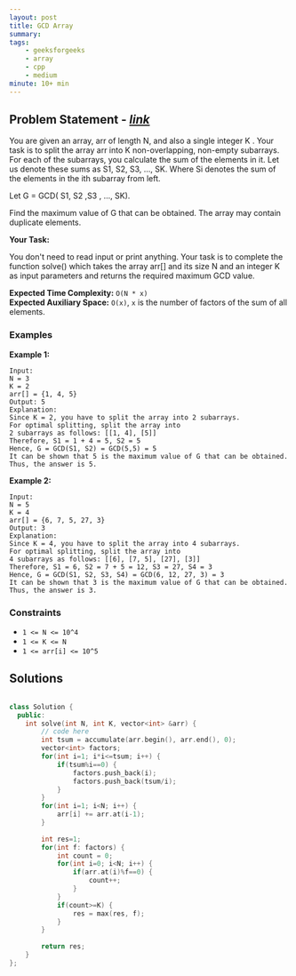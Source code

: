 ```yaml
---
layout: post
title: GCD Array                       
summary:
tags:
    - geeksforgeeks
    - array
    - cpp
    - medium
minute: 10+ min
---
```


## Problem Statement - [*link*](https://practice.geeksforgeeks.org/problems/2b70d42632a4e207569c6d2d777383e4603d6fe1/1)  

You are given an array, arr of length N, and also a single integer K . Your task is to split the array arr into K non-overlapping, non-empty subarrays. For each of the subarrays, you calculate the sum of the elements in it. Let us denote these sums as S1, S2, S3, ..., SK. Where Si denotes the sum of the elements in the ith subarray from left.

Let G = GCD( S1, S2 ,S3 , ..., SK).

Find the maximum value of G that can be obtained. 
The array may contain duplicate elements.
 

**Your Task:** 

You don't need to read input or print anything. Your task is to complete the function solve() which takes the array arr[] and its size N and an integer K as input parameters and returns the required maximum GCD value.


**Expected Time Complexity:** `O(N * x)`              
**Expected Auxiliary Space:** `O(x)`, `x` is the number of factors of the sum of all elements.



### Examples

**Example 1:**   
```
Input:
N = 3
K = 2
arr[] = {1, 4, 5}
Output: 5
Explanation: 
Since K = 2, you have to split the array into 2 subarrays.
For optimal splitting, split the array into
2 subarrays as follows: [[1, 4], [5]]
Therefore, S1 = 1 + 4 = 5, S2 = 5
Hence, G = GCD(S1, S2) = GCD(5,5) = 5
It can be shown that 5 is the maximum value of G that can be obtained.
Thus, the answer is 5.

```

**Example 2:**   
```
Input:
N = 5
K = 4
arr[] = {6, 7, 5, 27, 3}
Output: 3
Explanation: 
Since K = 4, you have to split the array into 4 subarrays.
For optimal splitting, split the array into
4 subarrays as follows: [[6], [7, 5], [27], [3]]
Therefore, S1 = 6, S2 = 7 + 5 = 12, S3 = 27, S4 = 3
Hence, G = GCD(S1, S2, S3, S4) = GCD(6, 12, 27, 3) = 3
It can be shown that 3 is the maximum value of G that can be obtained.
Thus, the answer is 3.
```

### Constraints

+ `1 <= N <= 10^4`
+ `1 <= K <= N`
+ `1 <= arr[i] <= 10^5`

## Solutions

```cpp

class Solution {
  public:
    int solve(int N, int K, vector<int> &arr) {
        // code here
        int tsum = accumulate(arr.begin(), arr.end(), 0);
        vector<int> factors;
        for(int i=1; i*i<=tsum; i++) {
            if(tsum%i==0) {
                factors.push_back(i);
                factors.push_back(tsum/i);
            }
        }
        for(int i=1; i<N; i++) {
            arr[i] += arr.at(i-1);
        }
        
        int res=1;
        for(int f: factors) {
            int count = 0;
            for(int i=0; i<N; i++) {
                if(arr.at(i)%f==0) {
                    count++;
                }
            }
            if(count>=K) {
                res = max(res, f);
            }
        }
        
        return res;
    }
};

```


